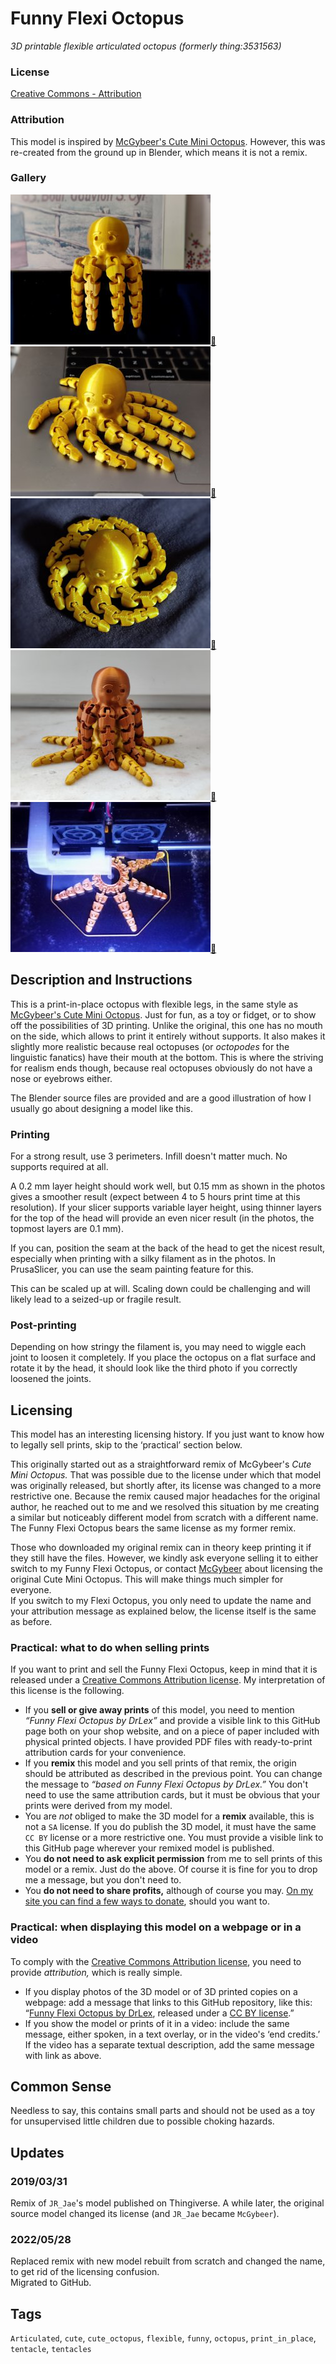 # Funny Flexi Octopus
*3D printable flexible articulated octopus (formerly thing:3531563)*

### License
[Creative Commons - Attribution](https://creativecommons.org/licenses/by/4.0/)

### Attribution

This model is inspired by [McGybeer's Cute Mini Octopus](https://www.thingiverse.com/thing:3495390). However, this was re-created from the ground up in Blender, which means it is not a remix.


### Gallery

![Photo 1](thumbs/photo1.jpg)[🔎](images/photo1.jpg) ![Photo 2](thumbs/photo2.jpg)[🔎](images/photo2.jpg) ![Photo 3](thumbs/photo3.jpg)[🔎](images/photo3.jpg) ![Photo 4](thumbs/photo4.jpg)[🔎](images/photo4.jpg) ![Photo 5](thumbs/photo5.jpg)[🔎](images/photo5.jpg)


## Description and Instructions

This is a print-in-place octopus with flexible legs, in the same style as [McGybeer's Cute Mini Octopus](https://www.thingiverse.com/thing:3495390). Just for fun, as a toy or fidget, or to show off the possibilities of 3D printing. Unlike the original, this one has no mouth on the side, which allows to print it entirely without supports. It also makes it slightly more realistic because real octopuses (or *octopodes* for the linguistic fanatics) have their mouth at the bottom. This is where the striving for realism ends though, because real octopuses obviously do not have a nose or eyebrows either.

The Blender source files are provided and are a good illustration of how I usually go about designing a model like this.


### Printing

For a strong result, use 3 perimeters. Infill doesn't matter much. No supports required at all.

A 0.2 mm layer height should work well, but 0.15 mm as shown in the photos gives a smoother result (expect between 4 to 5 hours print time at this resolution).
If your slicer supports variable layer height, using thinner layers for the top of the head will provide an even nicer result (in the photos, the topmost layers are 0.1 mm).

If you can, position the seam at the back of the head to get the nicest result, especially when printing with a silky filament as in the photos. In PrusaSlicer, you can use the seam painting feature for this.

This can be scaled up at will. Scaling down could be challenging and will likely lead to a seized-up or fragile result.


### Post-printing

Depending on how stringy the filament is, you may need to wiggle each joint to loosen it completely. If you place the octopus on a flat surface and rotate it by the head, it should look like the third photo if you correctly loosened the joints.


## Licensing

This model has an interesting licensing history. If you just want to know how to legally sell prints, skip to the ‘practical’ section below.

This originally started out as a straightforward remix of McGybeer's *Cute Mini Octopus.* That was possible due to the license under which that model was originally released, but shortly after, its license was changed to a more restrictive one. Because the remix caused major headaches for the original author, he reached out to me and we resolved this situation by me creating a similar but noticeably different model from scratch with a different name. The Funny Flexi Octopus bears the same license as my former remix.

Those who downloaded my original remix can in theory keep printing it if they still have the files. However, we kindly ask everyone selling it to either switch to my Funny Flexi Octopus, or contact [McGybeer](https://www.thingiverse.com/McGybeer) about licensing the original Cute Mini Octopus. This will make things much simpler for everyone.\
If you switch to my Flexi Octopus, you only need to update the name and your attribution message as explained below, the license itself is the same as before.

### Practical: what to do when selling prints

If you want to print and sell the Funny Flexi Octopus, keep in mind that it is released under a [Creative Commons Attribution license](https://creativecommons.org/licenses/by/4.0/). My interpretation of this license is the following.

* If you **sell or give away prints** of this model, you need to mention *“Funny Flexi Octopus by DrLex”* and provide a visible link to this GitHub page both on your shop website, and on a piece of paper included with physical printed objects. I have provided PDF files with ready-to-print attribution cards for your convenience.
* If you **remix** this model and you sell prints of that remix, the origin should be attributed as described in the previous point. You can change the message to *“based on Funny Flexi Octopus by DrLex.”* You don't need to use the same attribution cards, but it must be obvious that your prints were derived from my model.
* You are *not* obliged to make the 3D model for a **remix** available, this is not a `SA` license. If you do publish the 3D model, it must have the same `CC BY` license or a more restrictive one. You must provide a visible link to this GitHub page wherever your remixed model is published.
* You **do not need to ask explicit permission** from me to sell prints of this model or a remix. Just do the above. Of course it is fine for you to drop me a message, but you don't need to.
* You **do not need to share profits,** although of course you may. [On my site you can find a few ways to donate](https://www.dr-lex.be/about/#contact), should you want to.

### Practical: when displaying this model on a webpage or in a video

To comply with the [Creative Commons Attribution license](https://creativecommons.org/licenses/by/4.0/), you need to provide *attribution,* which is really simple.

* If you display photos of the 3D model or of 3D printed copies on a webpage: add a message that links to this GitHub repository, like this:\
  “[Funny Flexi Octopus by DrLex](https://github.com/DrLex0/print3d-funny-flexi-octopus), released under a [CC BY license](https://creativecommons.org/licenses/by/4.0/).”
* If you show the model or prints of it in a video: include the same message, either spoken, in a text overlay, or in the video's ‘end credits.’ If the video has a separate textual description, add the same message with link as above.


## Common Sense

Needless to say, this contains small parts and should not be used as a toy for unsupervised little children due to possible choking hazards.


## Updates

### 2019/03/31
Remix of `JR_Jae`'s model published on Thingiverse. A while later, the original source model changed its license (and `JR_Jae` became `McGybeer`).

### 2022/05/28
Replaced remix with new model rebuilt from scratch and changed the name, to get rid of the licensing confusion.\
Migrated to GitHub.


## Tags

`Articulated`, `cute`, `cute_octopus`, `flexible`, `funny`, `octopus`, `print_in_place`, `tentacle`, `tentacles`
